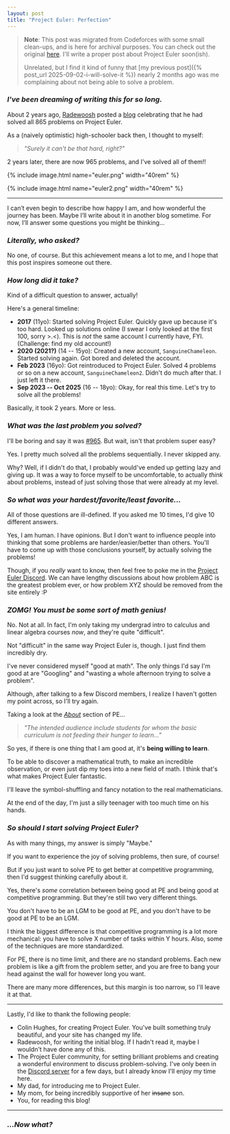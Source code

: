 ```yaml
---
layout: post
title: "Project Euler: Perfection"
---
```


> **Note**: This post was migrated from Codeforces with some small clean-ups, and is here for archival purposes. You can check out the original [here](https://codeforces.com/blog/entry/147687).
> I'll write a proper post about Project Euler soon(ish).
>
> Unrelated, but I find it kind of funny that [my previous post]({% post_url 2025-09-02-i-will-solve-it %}) nearly 2 months ago was me complaining about not being able to solve a problem.

### *I've been dreaming of writing this for so long.*

About 2 years ago, [Radewoosh](https://codeforces.com/profile/Radewoosh) posted a [blog](https://codeforces.com/blog/entry/122793) celebrating that he had solved all 865 problems on Project Euler.

As a (naively optimistic) high-schooler back then, I thought to myself:

> *"Surely it can't be that hard, right?"*

2 years later, there are now 965 problems, and I've solved all of them!!

{% include image.html name="euler.png" width="40rem" %}

{% include image.html name="euler2.png" width="40rem" %}

---

I can’t even begin to describe how happy I am, and how wonderful the journey has been. Maybe I’ll write about it in another blog sometime. For now, I’ll answer some questions you might be thinking...

### *Literally, who asked?*

No one, of course. But this achievement means a lot to me, and I hope that this post inspires someone out there.

### *How long did it take?*

Kind of a difficult question to answer, actually!

Here's a general timeline:

- **2017** (11yo): Started solving Project Euler. Quickly gave up because it's too hard. Looked up solutions online (I swear I only looked at the first 100, sorry >.<). This is *not* the same account I currently have, FYI. (Challenge: find my old account!)
- **2020 (2021?)** (14 -- 15yo): Created a new account, ``SanguineChameleon``. Started solving again. Got bored and deleted the account.
- **Feb 2023** (16yo): Got reintroduced to Project Euler. Solved 4 problems or so on a new account, ``SanguineChameleon2``. Didn't do much after that. I just left it there.
- **Sep 2023 -- Oct 2025** (16 -- 18yo): Okay, for real this time. Let's try to solve all the problems!

Basically, it took 2 years. More or less.

### *What was the last problem you solved?*

I'll be boring and say it was [#965](https://projecteuler.net/problem=965). But wait, isn't that problem super easy?

Yes. I pretty much solved all the problems sequentially. I never skipped any.

Why? Well, if I didn't do that, I probably would've ended up getting lazy and giving up. It was a way to force myself to be uncomfortable, to actually *think* about problems, instead of just solving those that were already at my level.

### *So what was your hardest/favorite/least favorite...*

All of those questions are ill-defined. If you asked me 10 times, I'd give 10 different answers.

Yes, I am human. I have opinions. But I don't want to influence people into thinking that some problems are harder/easier/better than others. You'll have to come up with those conclusions yourself, by actually solving the problems!

Though, if you *really* want to know, then feel free to poke me in the [Project Euler Discord](https://discord.gg/28bQcA7pQQ). We can have lengthy discussions about how problem ABC is the greatest problem ever, or how problem XYZ should be removed from the site entirely :P

### *ZOMG! You must be some sort of math genius!*

No. Not at all. In fact, I'm only taking my undergrad intro to calculus and linear algebra courses *now*, and they're quite "difficult".

Not "difficult" in the same way Project Euler is, though. I just find them incredibly dry.

I've never considered myself "good at math". The only things I'd say I'm good at are "Googling" and "wasting a whole afternoon trying to solve a problem".

Although, after talking to a few Discord members, I realize I haven't gotten my point across, so I'll try again.

Taking a look at the [*About*](https://projecteuler.net/) section of PE...

> *"The intended audience include students for whom the basic curriculum is not feeding their hunger to learn..."*

So yes, if there is one thing that I am good at, it's **being willing to learn**.

To be able to discover a mathematical truth, to make an incredible observation, or even just dip my toes into a new field of math. I think that's what makes Project Euler fantastic.

I'll leave the symbol-shuffling and fancy notation to the real mathematicians.

At the end of the day, I'm just a silly teenager with too much time on his hands.

### *So should I start solving Project Euler?*

As with many things, my answer is simply "Maybe."

If you want to experience the joy of solving problems, then sure, of course!

But if you just want to solve PE to get better at competitive programming, then I'd suggest thinking carefully about it.

Yes, there's *some* correlation between being good at PE and being good at competitive programming. But they're still two very different things.

You don't have to be an LGM to be good at PE, and you don't have to be good at PE to be an LGM.

I think the biggest difference is that competitive programming is a lot more mechanical: you have to solve X number of tasks within Y hours. Also, some of the techniques are more standardized.

For PE, there is no time limit, and there are no standard problems. Each new problem is like a gift from the problem setter, and you are free to bang your head against the wall for however long you want.

There are many more differences, but this margin is too narrow, so I'll leave it at that.

---

Lastly, I'd like to thank the following people:

- Colin Hughes, for creating Project Euler. You've built something truly beautiful, and your site has changed my life.
- Radewoosh, for writing the initial blog. If I hadn't read it, maybe I wouldn't have done any of this.
- The Project Euler community, for setting brilliant problems and creating a wonderful environment to discuss problem-solving. I've only been in the [Discord server](https://discord.gg/28bQcA7pQQ) for a few days, but I already know I'll enjoy my time here.
- My dad, for introducing me to Project Euler.
- My mom, for being incredibly supportive of her ~~insane~~ son.
- You, for reading this blog!

---

### *...Now what?*
